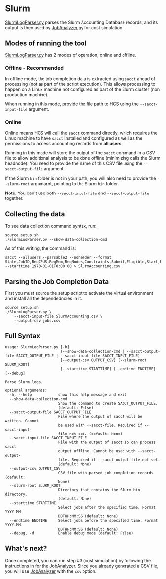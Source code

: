# Slurm

[SlurmLogParser.py](https://github.com/aws-samples/hpc-cost-simulator/blob/main/SlurmLogParser.py) parses the Slurm Accounting Database records, and its output is then used by [JobAnalyzer.py](https://github.com/aws-samples/hpc-cost-simulator/blob/main/JobAnalyzer.py) for cost simulation.

## Modes of running the tool
[SlurmLogParser.py](https://github.com/aws-samples/hpc-cost-simulator/blob/main/SlurmLogParser.py) has 2 modes of operation, online and offline.

### Offline - Recommended

In offline mode, the job completion data is extracted using `sacct` ahead of processing (not as part of the script execution). This allows processing to happen on a Linux machine not configured as part of the Slurm cluster (non production machine).

When running in this mode, provide the file path to HCS using the  `--sacct-input-file` argument.


### Online

Online means HCS will call the `sacct` command directly, which requires the Linux machine to have `sacct` installed and configured as well as the permissions to access accounting records from **all users**.

Running in this mode will store the output of the `sacct` command in a CSV file to allow additional analysis to be done offline (minimizing calls the Slurm headnode). You need to provide the name of this CSV file using the `--sacct-output-file` argument. 

If the Slurm `bin` folder is not in your path, you will also need to provide the `--slurm-root` argumarnt, pointing to the Slurm `bin` folder.

**Note**: You can't use both `--sacct-input-file` and `--sacct-output-file` together.

## Collecting the data
To see data collection command syntax, run:
```
source setup.sh
./SlurmLogParser.py --show-data-collection-cmd
```

As of this writing, the command is:
```
sacct --allusers --parsable2 --noheader --format State,JobID,ReqCPUS,ReqMem,ReqNodes,Constraints,Submit,Eligible,Start,Elapsed,Suspended,End,ExitCode,DerivedExitCode,AllocNodes,NCPUS,MaxDiskRead,MaxDiskWrite,MaxPages,MaxRSS,MaxVMSize,CPUTime,UserCPU,SystemCPU,TotalCPU,Partition --starttime 1970-01-01T0:00:00 > SlurmAccounting.csv
```

## Parsing the Job Completion Data
First you must source the setup script to activate the virtual environment and install all the dependedncies in it.

```
source setup.sh
./SlurmLogParser.py \
    --sacct-input-file SlurmAccounting.csv \
    --output-csv jobs.csv
```

## Full Syntax
```
usage: SlurmLogParser.py [-h]
                         (--show-data-collection-cmd | --sacct-output-file SACCT_OUTPUT_FILE | --sacct-input-file SACCT_INPUT_FILE)
                         [--output-csv OUTPUT_CSV] [--slurm-root SLURM_ROOT]
                         [--starttime STARTTIME] [--endtime ENDTIME] [--debug]

Parse Slurm logs.

optional arguments:
  -h, --help            show this help message and exit
  --show-data-collection-cmd
                        Show the command to create SACCT_OUTPUT_FILE.
                        (default: False)
  --sacct-output-file SACCT_OUTPUT_FILE
                        File where the output of sacct will be written. Cannot
                        be used with --sacct-file. Required if --sacct-input-
                        file not set. (default: None)
  --sacct-input-file SACCT_INPUT_FILE
                        File with the output of sacct so can process sacct
                        output offline. Cannot be used with --sacct-output-
                        file. Required if --sacct-output-file not set.
                        (default: None)
  --output-csv OUTPUT_CSV
                        CSV file with parsed job completion records (default:
                        None)
  --slurm-root SLURM_ROOT
                        Directory that contains the Slurm bin directory.
                        (default: None)
  --starttime STARTTIME
                        Select jobs after the specified time. Format YYYY-MM-
                        DDTHH:MM:SS (default: None)
  --endtime ENDTIME     Select jobs before the specified time. Format YYYY-MM-
                        DDTHH:MM:SS (default: None)
  --debug, -d           Enable debug mode (default: False)
```


## What's next?

Once completed, you can run step #3 (cost simulation) by following the instructions in for the [JobAnalyzer](JobAnalyzer.md).
Since you already generated a CSV file, you will use [JobAnalyzer](JobAnalyzer.md) with the `csv` option.

